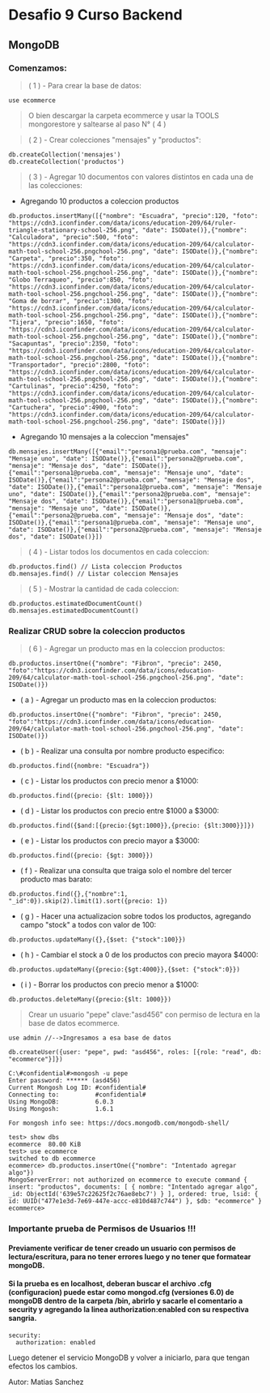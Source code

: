 # Desafio 9 Curso Backend

## MongoDB

### Comenzamos:

> ( 1 ) - Para crear la base de datos:

```
use ecommerce
```

> O bien descargar la carpeta ecommerce y usar la TOOLS mongorestore y saltearse al paso N° ( 4 )

> ( 2 ) - Crear colecciones "mensajes" y "productos":

```
db.createCollection('mensajes')
db.createCollection('productos')
```

> ( 3 ) - Agregar 10 documentos con valores distintos en cada una de las colecciones:

- Agregando 10 productos a coleccion productos

```
db.productos.insertMany([{"nombre": "Escuadra", "precio":120, "foto": "https://cdn3.iconfinder.com/data/icons/education-209/64/ruler-triangle-stationary-school-256.png", "date": ISODate()},{"nombre": "Calculadora", "precio":500, "foto": "https://cdn3.iconfinder.com/data/icons/education-209/64/calculator-math-tool-school-256.pngchool-256.png", "date": ISODate()},{"nombre": "Carpeta", "precio":350, "foto": "https://cdn3.iconfinder.com/data/icons/education-209/64/calculator-math-tool-school-256.pngchool-256.png", "date": ISODate()},{"nombre": "Globo Terraqueo", "precio":850, "foto": "https://cdn3.iconfinder.com/data/icons/education-209/64/calculator-math-tool-school-256.pngchool-256.png", "date": ISODate()},{"nombre": "Goma de borrar", "precio":1300, "foto": "https://cdn3.iconfinder.com/data/icons/education-209/64/calculator-math-tool-school-256.pngchool-256.png", "date": ISODate()},{"nombre": "Tijera", "precio":1650, "foto": "https://cdn3.iconfinder.com/data/icons/education-209/64/calculator-math-tool-school-256.pngchool-256.png", "date": ISODate()},{"nombre": "Sacapuntas", "precio":2350, "foto": "https://cdn3.iconfinder.com/data/icons/education-209/64/calculator-math-tool-school-256.pngchool-256.png", "date": ISODate()},{"nombre": "Transportador", "precio":2800, "foto": "https://cdn3.iconfinder.com/data/icons/education-209/64/calculator-math-tool-school-256.pngchool-256.png", "date": ISODate()},{"nombre": "Cartulinas", "precio":4250, "foto": "https://cdn3.iconfinder.com/data/icons/education-209/64/calculator-math-tool-school-256.pngchool-256.png", "date": ISODate()},{"nombre": "Cartuchera", "precio":4900, "foto": "https://cdn3.iconfinder.com/data/icons/education-209/64/calculator-math-tool-school-256.pngchool-256.png", "date": ISODate()}])
```

- Agregando 10 mensajes a la coleccion "mensajes"

```
db.mensajes.insertMany([{"email":"persona1@prueba.com", "mensaje": "Mensaje uno", "date": ISODate()},{"email":"persona2@prueba.com", "mensaje": "Mensaje dos", "date": ISODate()},{"email":"persona1@prueba.com", "mensaje": "Mensaje uno", "date": ISODate()},{"email":"persona2@prueba.com", "mensaje": "Mensaje dos", "date": ISODate()},{"email":"persona1@prueba.com", "mensaje": "Mensaje uno", "date": ISODate()},{"email":"persona2@prueba.com", "mensaje": "Mensaje dos", "date": ISODate()},{"email":"persona1@prueba.com", "mensaje": "Mensaje uno", "date": ISODate()},{"email":"persona2@prueba.com", "mensaje": "Mensaje dos", "date": ISODate()},{"email":"persona1@prueba.com", "mensaje": "Mensaje uno", "date": ISODate()},{"email":"persona2@prueba.com", "mensaje": "Mensaje dos", "date": ISODate()}])
```

> ( 4 ) - Listar todos los documentos en cada coleccion:

```
db.productos.find() // Lista coleccion Productos
db.mensajes.find() // Listar coleccion Mensajes
```

> ( 5 ) - Mostrar la cantidad de cada coleccion:

```
db.productos.estimatedDocumentCount()
db.mensajes.estimatedDocumentCount()
```

### Realizar CRUD sobre la coleccion productos

> ( 6 ) - Agregar un producto mas en la coleccion productos:

```
db.productos.insertOne({"nombre": "Fibron", "precio": 2450, "foto":"https://cdn3.iconfinder.com/data/icons/education-209/64/calculator-math-tool-school-256.pngchool-256.png", "date": ISODate()})
```

- ( a ) - Agregar un producto mas en la coleccion productos:

```
db.productos.insertOne({"nombre": "Fibron", "precio": 2450, "foto":"https://cdn3.iconfinder.com/data/icons/education-209/64/calculator-math-tool-school-256.pngchool-256.png", "date": ISODate()})
```

- ( b ) - Realizar una consulta por nombre producto especifico:

```
db.productos.find({nombre: "Escuadra"})
```

- ( c ) - Listar los productos con precio menor a $1000:

```
db.productos.find({precio: {$lt: 1000}})
```

- ( d ) - Listar los productos con precio entre $1000 a $3000:

```
db.productos.find({$and:[{precio:{$gt:1000}},{precio: {$lt:3000}}]})
```

- ( e ) - Listar los productos con precio mayor a $3000:

```
db.productos.find({precio: {$gt: 3000}})
```

- ( f ) - Realizar una consulta que traiga solo el nombre del tercer producto mas barato:

```
db.productos.find({},{"nombre":1, "_id":0}).skip(2).limit(1).sort({precio: 1})
```

- ( g ) - Hacer una actualizacion sobre todos los productos, agregando campo "stock" a todos con valor de 100:

```
db.productos.updateMany({},{$set: {"stock":100}})
```

- ( h ) - Cambiar el stock a 0 de los productos con precio mayora $4000:

```
db.productos.updateMany({precio:{$gt:4000}},{$set: {"stock":0}})
```

- ( i ) - Borrar los productos con precio menor a $1000:

```
db.productos.deleteMany({precio:{$lt: 1000}})
```

> Crear un usuario "pepe" clave:"asd456" con permiso de lectura en la base de datos ecommerce.

```
use admin //-->Ingresamos a esa base de datos

db.createUser({user: "pepe", pwd: "asd456", roles: [{role: "read", db: "ecommerce"}]})

```

```
C:\#confidential#>mongosh -u pepe
Enter password: ****** (asd456)
Current Mongosh Log ID: #confidential#
Connecting to:          #confidential#
Using MongoDB:          6.0.3
Using Mongosh:          1.6.1

For mongosh info see: https://docs.mongodb.com/mongodb-shell/

test> show dbs
ecommerce  80.00 KiB
test> use ecommerce
switched to db ecommerce
ecommerce> db.productos.insertOne({"nombre": "Intentado agregar algo"})
MongoServerError: not authorized on ecommerce to execute command { insert: "productos", documents: [ { nombre: "Intentado agregar algo", _id: ObjectId('639e57c22625f2c76ae8ebc7') } ], ordered: true, lsid: { id: UUID("477e1e3d-7e69-447e-accc-e810d487c744") }, $db: "ecommerce" }
ecommerce>
```

### Importante prueba de Permisos de Usuarios !!!

#### Previamente verificar de tener creado un usuario con permisos de lectura/escritura, para no tener errores luego y no tener que formatear mongoDB.

#### Si la prueba es en localhost, deberan buscar el archivo .cfg (configuracion) puede estar como mongod.cfg (versiones 6.0) de mongoDB dentro de la carpeta /bin, abrirlo y sacarle el comentario a security y agregando la linea authorization:enabled con su respectiva sangria.
```
security:
  authorization: enabled
```

Luego detener el servicio MongoDB y volver a iniciarlo, para que tengan efectos los cambios.


Autor: Matias Sanchez
